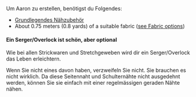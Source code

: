 
Um Aaron zu erstellen, benötigst du Folgendes:

- [Grundlegendes Nähzubehör](/docs/sewing/basic-sewing-supplies)
- About 0.75 meters (0.8 yards) of a suitable fabric ([see Fabric options](/docs/patterns/aaron/fabric))

<Note>

#### Ein Serger/Overlock ist schön, aber optional

Wie bei allen Strickwaren und Stretchgeweben wird dir ein Serger/Overlock das Leben erleichtern.

Wenn Sie nicht eines davon haben, verzweifeln Sie nicht. Sie brauchen es nicht wirklich. 
Da diese Seitennaht und Schulternähte nicht ausgedehnt werden, können Sie sie einfach mit einer regelmässigen geraden Nähte nähen.

</Note>
